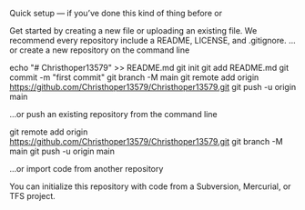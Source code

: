 Quick setup — if you’ve done this kind of thing before
or

Get started by creating a new file or uploading an existing file. We recommend every repository include a README, LICENSE, and .gitignore.
…or create a new repository on the command line

echo "# Christhoper13579" >> README.md
git init
git add README.md
git commit -m "first commit"
git branch -M main
git remote add origin https://github.com/Christhoper13579/Christhoper13579.git
git push -u origin main

…or push an existing repository from the command line

git remote add origin https://github.com/Christhoper13579/Christhoper13579.git
git branch -M main
git push -u origin main

…or import code from another repository

You can initialize this repository with code from a Subversion, Mercurial, or TFS project.
